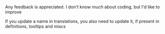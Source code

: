 Any feedback is appreciated.
I don't know much about coding, but I'd like to improve

If you update a name in translations, you also need to update it, if present in definitions, tooltips and miscs